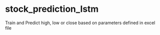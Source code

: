 # stock_prediction_lstm
Train and Predict high, low or close based on parameters defined in excel file
